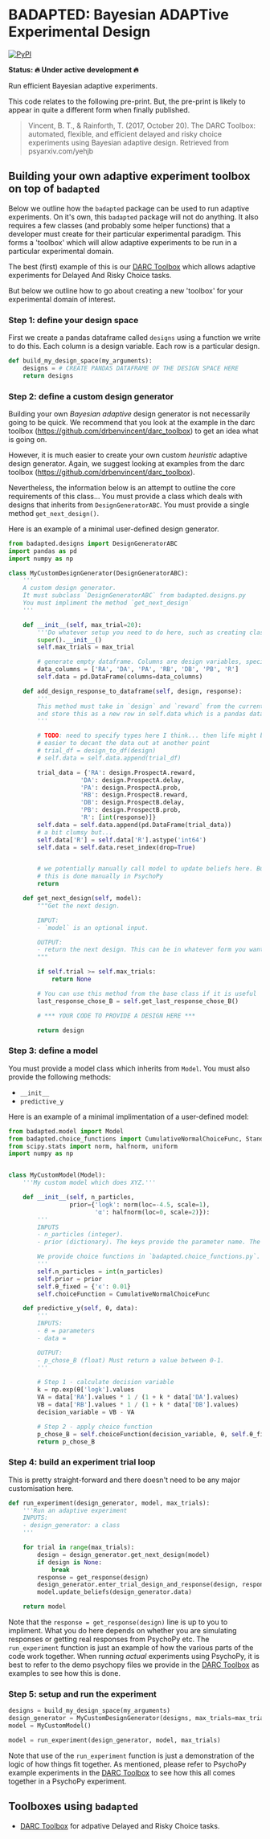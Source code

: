 # BADAPTED: Bayesian ADAPTive Experimental Design

[![PyPI](https://img.shields.io/pypi/v/badapted.svg?color=green)](https://pypi.org/project/badapted/)

**Status:  🔥 Under active development 🔥**

Run efficient Bayesian adaptive experiments.

This code relates to the following pre-print. But, the pre-print is likely to appear in quite a different form when finally published.
> Vincent, B. T., & Rainforth, T. (2017, October 20). The DARC Toolbox: automated, flexible, and efficient delayed and risky choice experiments using Bayesian adaptive design. Retrieved from psyarxiv.com/yehjb


## Building your own adaptive experiment toolbox on top of `badapted`

Below we outline how the `badapted` package can be used to run adaptive experiments. On it's own, this `badapted` package will not do anything. It also requires a few classes (and probably some helper functions) that a developer must create for their particular experimental paradigm. This forms a 'toolbox' which will allow adaptive experiments to be run in a particular experimental domain.

The best (first) example of this is our [DARC Toolbox](https://github.com/drbenvincent/darc_toolbox) which allows adaptive experiments for Delayed And Risky Choice tasks.

But below we outline how to go about creating a new 'toolbox' for your experimental domain of interest.


### Step 1: define your design space

First we create a pandas dataframe called `designs` using a function we write to do this. Each column is a design variable. Each row is a particular design.

```python
def build_my_design_space(my_arguments):
    designs = # CREATE PANDAS DATAFRAME OF THE DESIGN SPACE HERE
    return designs
```

### Step 2: define a custom design generator

Building your own _Bayesian adaptive_ design generator is not necessarily going to be quick. We recommend that you look at the example in the darc toolbox (https://github.com/drbenvincent/darc_toolbox) to get an idea what is going on.

However, it is much easier to create your own custom _heuristic_ adaptive design generator. Again, we suggest looking at examples from the darc toolbox (https://github.com/drbenvincent/darc_toolbox).

Nevertheless, the information below is an attempt to outline the core requirements of this class... You must provide a class which deals with designs that inherits from `DesignGeneratorABC`.  You must provide a single method `get_next_design()`.

Here is an example of a minimal user-defined design generator.

```python
from badapted.designs import DesignGeneratorABC
import pandas as pd
import numpy as np

class MyCustomDesignGenerator(DesignGeneratorABC):
    '''
    A custom design generator.
    It must subclass `DesignGeneratorABC` from badapted.designs.py
    You must impliment the method `get_next_design`
    '''

    def __init__(self, max_trial=20):
        '''Do whatever setup you need to do here, such as creating class variables etc'''
        super().__init__()
        self.max_trials = max_trial

        # generate empty dataframe. Columns are design variables, specific to the experimental domain.
        data_columns = ['RA', 'DA', 'PA', 'RB', 'DB', 'PB', 'R']
        self.data = pd.DataFrame(columns=data_columns)

    def add_design_response_to_dataframe(self, design, response):
        '''
        This method must take in `design` and `reward` from the current trial
        and store this as a new row in self.data which is a pandas data frame.
        '''

        # TODO: need to specify types here I think... then life might be
        # easier to decant the data out at another point
        # trial_df = design_to_df(design)
        # self.data = self.data.append(trial_df)

        trial_data = {'RA': design.ProspectA.reward,
                    'DA': design.ProspectA.delay,
                    'PA': design.ProspectA.prob,
                    'RB': design.ProspectB.reward,
                    'DB': design.ProspectB.delay,
                    'PB': design.ProspectB.prob,
                    'R': [int(response)]}
        self.data = self.data.append(pd.DataFrame(trial_data))
        # a bit clumsy but...
        self.data['R'] = self.data['R'].astype('int64')
        self.data = self.data.reset_index(drop=True)


        # we potentially manually call model to update beliefs here. But so far
        # this is done manually in PsychoPy
        return

    def get_next_design(self, model):
        """Get the next design.

        INPUT:
        - `model` is an optional input.

        OUTPUT:
        - return the next design. This can be in whatever form you want, but it might be useful to define a namped tuple which is intuitive for your problem domain and return that.
        """

        if self.trial >= self.max_trials:
            return None

        # You can use this method from the base class if it is useful
        last_response_chose_B = self.get_last_response_chose_B()

        # *** YOUR CODE TO PROVIDE A DESIGN HERE ***

        return design
```

### Step 3: define a model

You must provide a model class which inherits from `Model`. You must also provide the following methods:

- `__init__`
- `predictive_y`

Here is an example of a minimal implimentation of a user-defined model:

```python
from badapted.model import Model
from badapted.choice_functions import CumulativeNormalChoiceFunc, StandardCumulativeNormalChoiceFunc
from scipy.stats import norm, halfnorm, uniform
import numpy as np


class MyCustomModel(Model):
    '''My custom model which does XYZ.'''

    def __init__(self, n_particles,
                 prior={'logk': norm(loc=-4.5, scale=1),
                        'α': halfnorm(loc=0, scale=2)}):
        '''
        INPUTS
        - n_particles (integer).
        - prior (dictionary). The keys provide the parameter name. The values must be scipy.stats objects which define the prior distribution for this parameter.

        We provide choice functions in `badapted.choice_functions.py`. In this example, we define it in the __init__ but it is not necessary to happen here.
        '''
        self.n_particles = int(n_particles)
        self.prior = prior
        self.θ_fixed = {'ϵ': 0.01}
        self.choiceFunction = CumulativeNormalChoiceFunc

    def predictive_y(self, θ, data):
        '''
        INPUTS:
        - θ = parameters
        - data =

        OUTPUT:
        - p_chose_B (float) Must return a value between 0-1.
        '''

        # Step 1 - calculate decision variable
        k = np.exp(θ['logk'].values
        VA = data['RA'].values * 1 / (1 + k * data['DA'].values)
        VB = data['RB'].values * 1 / (1 + k * data['DB'].values)
        decision_variable = VB - VA

        # Step 2 - apply choice function
        p_chose_B = self.choiceFunction(decision_variable, θ, self.θ_fixed)
        return p_chose_B
```

### Step 4: build an experiment trial loop

This is pretty straight-forward and there doesn't need to be any major customisation here.

```python
def run_experiment(design_generator, model, max_trials):
    '''Run an adaptive experiment
    INPUTS:
    - design_generator: a class
    '''

    for trial in range(max_trials):
        design = design_generator.get_next_design(model)
        if design is None:
            break
        response = get_response(design)
        design_generator.enter_trial_design_and_response(design, response)
        model.update_beliefs(design_generator.data)

    return model
```

Note that the `response = get_response(design)` line is up to you to impliment. What you do here depends on whether you are simulating responses or getting real responses from PsychoPy etc. The `run_experiment` function is just an example of how the various parts of the code work together. When running _actual_ experiments using PsychoPy, it is best to refer to the demo psychopy files we provide in the [DARC Toolbox](https://github.com/drbenvincent/darc_toolbox) as examples to see how this is done.

### Step 5: setup and run the experiment

```python
designs = build_my_design_space(my_arguments)
design_generator = MyCustomDesignGenerator(designs, max_trials=max_trials)
model = MyCustomModel()

model = run_experiment(design_generator, model, max_trials)
```

Note that use of the `run_experiment` function is just a demonstration of the logic of how things fit together. As mentioned, please refer to PsychoPy example experiments in the [DARC Toolbox](https://github.com/drbenvincent/darc_toolbox) to see how this all comes together in a PsychoPy experiment.


## Toolboxes using `badapted`
- [DARC Toolbox](https://github.com/drbenvincent/darc_toolbox) for adpative Delayed and Risky Choice tasks.
